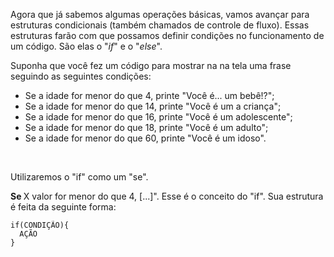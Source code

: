 <p> Agora que já sabemos algumas operações básicas, vamos avançar para estruturas condicionais (também chamados de controle de fluxo). Essas estruturas farão com que possamos definir condições no funcionamento de um código. São elas o "<i>if</i>" e o "<i>else</i>". </p>

<p> Suponha que você fez um código para mostrar na na tela uma frase seguindo as seguintes condições: </p>

<ul>
  <li> Se a idade for menor do que 4, printe "Você é... um bebê!?"; </li>
  <li> Se a idade for menor do que 14, printe "Você é um a criança"; </li>
  <li> Se a idade for menor do que 16, printe "Você é um adolescente"; </li>
  <li> Se a idade for menor do que 18, printe "Você é um adulto"; </li>
  <li> Se a idade for menor do que 60, printe "Você é um idoso". </li>
</ul>

<br>

<p> Utilizaremos o "if" como um "se". </p>
<p> <strong> Se </strong> X valor for menor do que 4, [...]". Esse é o conceito do "if". Sua estrutura é feita da seguinte forma: </p>

```
if(CONDIÇÃO){
  AÇÃO
}
```
<p> </p>
